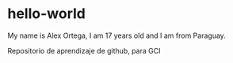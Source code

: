 # hello-world

My name is Alex Ortega, I am 17 years old and I am from Paraguay.

Repositorio de aprendizaje de github, para GCI
